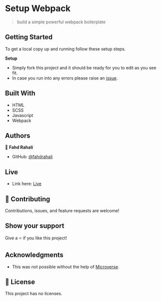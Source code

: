 # Setup Webpack

> build a simple  powerful webpack boilerplate

## Getting Started

To get a local copy up and running follow these setup steps.

**Setup**

- Simply fork this project and it should be ready for you to edit as you see fit.
- In case you run into any errors please raise an [issue](https://github.com/fahdrahali/webpack/issues).

## Built With

- HTML 
- SCSS 
- Javascript
- Webpack

## Authors

👤 **Fahd Rahali**

- GitHub: [@fahdrahali](https://github.com/fahdrahali)

## Live

- Link here: [Live](https://yazino12.github.io/webpack)

## 🤝 Contributing

Contributions, issues, and feature requests are welcome!

## Show your support

Give a ⭐️ if you like this project!

## Acknowledgments

- This was not possible without the help of [Microverse](https://github.com/microverseinc/curriculum-transversal-skills/blob/main/documentation/hello_microverse_project.md).

## 📝 License

This project has no licenses.